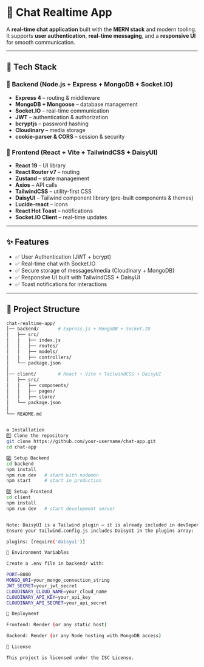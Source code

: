 # 💬 Chat Realtime App

A **real-time chat application** built with the **MERN stack** and modern tooling. It supports **user authentication**, **real-time messaging**, and a **responsive UI** for smooth communication.

---

## 🚀 Tech Stack

### 🔹 Backend (Node.js + Express + MongoDB + Socket.IO)
- **Express 4** – routing & middleware  
- **MongoDB + Mongoose** – database management  
- **Socket.IO** – real-time communication  
- **JWT** – authentication & authorization  
- **bcryptjs** – password hashing  
- **Cloudinary** – media storage  
- **cookie-parser & CORS** – session & security  

### 🔹 Frontend (React + Vite + TailwindCSS + DaisyUI)
- **React 19** – UI library  
- **React Router v7** – routing  
- **Zustand** – state management  
- **Axios** – API calls  
- **TailwindCSS** – utility-first CSS  
- **DaisyUI** – Tailwind component library (pre-built components & themes)  
- **Lucide-react** – icons  
- **React Hot Toast** – notifications  
- **Socket.IO Client** – real-time updates  

---

## ✨ Features
- ✅ User Authentication (JWT + bcrypt)  
- ✅ Real-time chat with Socket.IO  
- ✅ Secure storage of messages/media (Cloudinary + MongoDB)  
- ✅ Responsive UI built with TailwindCSS + DaisyUI  
- ✅ Toast notifications for interactions  

---

## 📂 Project Structure

```bash
chat-realtime-app/
│── backend/       # Express.js + MongoDB + Socket.IO
│   ├── src/
│   │   ├── index.js
│   │   ├── routes/
│   │   ├── models/
│   │   ├── controllers/
│   └── package.json
│
│── client/        # React + Vite + TailwindCSS + DaisyUI
│   ├── src/
│   │   ├── components/
│   │   ├── pages/
│   │   ├── store/
│   └── package.json
│
└── README.md


⚙️ Installation
1️⃣ Clone the repository
git clone https://github.com/your-username/chat-app.git
cd chat-app

2️⃣ Setup Backend
cd backend
npm install
npm run dev   # start with nodemon
npm start     # start in production

3️⃣ Setup Frontend
cd client
npm install
npm run dev   # start development server


Note: DaisyUI is a Tailwind plugin — it is already included in devDependencies.
Ensure your tailwind.config.js includes DaisyUI in the plugins array:

plugins: [require('daisyui')]

🔑 Environment Variables

Create a .env file in backend/ with:

PORT=8080
MONGO_URI=your_mongo_connection_string
JWT_SECRET=your_jwt_secret
CLOUDINARY_CLOUD_NAME=your_cloud_name
CLOUDINARY_API_KEY=your_api_key
CLOUDINARY_API_SECRET=your_api_secret

🚀 Deployment

Frontend: Render (or any static host)

Backend: Render (or any Node hosting with MongoDB access)

📜 License

This project is licensed under the ISC License.

